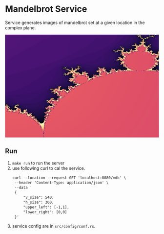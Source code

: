# Mandelbrot Service
 Service generates images of mandelbrot set at a given location in the complex plane.

![Sample generated image](https://github.com/daiemna/rusty-mandelbrot-service/blob/main/docs/img/mandalbrot_sample.png)

## Run
1. `make run` to run the server
2. use following curl to cal the service.
   ```
   curl --location --request GET 'localhost:8080/mdb' \
    --header 'Content-Type: application/json' \
    --data '
    {
        "v_size": 540,
        "h_size": 360,
        "upper_left": [-1,1],
        "lower_right": [0,0]
    }'
   ```
3. service config are in `src/config/conf.rs`.